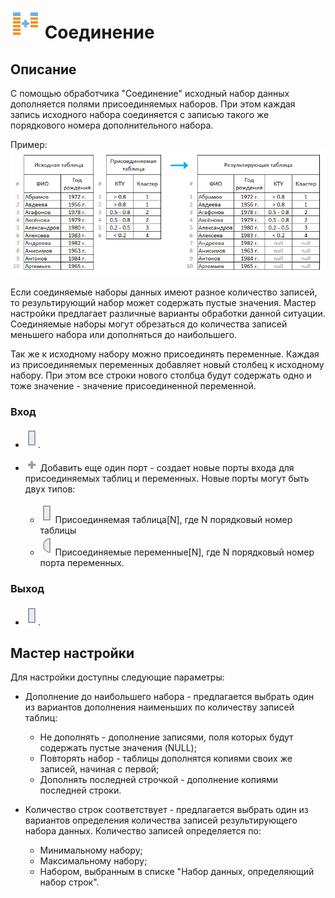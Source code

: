 # ![](../../media/app/processors/transformation/addition-vendor.svg) Соединение

## Описание

С помощью обработчика "Соединение" исходный набор данных дополняется полями присоединяемых наборов. При этом каждая запись исходного набора соединяется с записью такого же порядкового номера дополнительного набора.

Пример: ![](../../media/app/processors/transformation/addition-primer.png) 

Если соединяемые наборы данных имеют разное количество записей, то результирующий набор может содержать пустые значения. Мастер настройки предлагает различные варианты обработки данной ситуации. Соединяемые наборы могут обрезаться до количества записей меньшего набора или дополняться до наибольшего.

Так же к исходному набору можно присоединять переменные. Каждая из присоединяемых переменных добавляет новый столбец к исходному набору. При этом все строки нового столбца будут содержать одно и тоже значение - значение присоединенной переменной.

### Вход

* ![](../../media/app/icons/ports/output-table-inactive.svg).

* ![](../../media/app/icons/toolbar-18/add-inactive.svg) Добавить еще один порт - создает новые порты входа для присоединяемых таблиц и переменных. Новые порты могут быть двух типов:
  * ![](../../media/app/icons/ports/output-table-inactive.svg) Присоединяемая таблица[N], где N порядковый номер таблицы
  * ![](../../media/app/icons/ports/input-variable-inactive.svg) Присоединяемые переменные[N], где N порядковый номер порта переменных.

### Выход

* ![](../../media/app/icons/ports/output-table-inactive.svg).

## Мастер настройки

Для настройки доступны следующие параметры:

* Дополнение до наибольшего набора - предлагается выбрать один из вариантов дополнения наименьших по количеству записей таблиц:
  * Не дополнять - дополнение записями, поля которых будут содержать пустые значения (NULL);
  * Повторять набор - таблицы дополнятся копиями своих же записей, начиная с первой;
  * Дополнять последней строчкой - дополнение копиями последней строки.

* Количество строк соответствует - предлагается выбрать один из вариантов определения количества записей результирующего набора данных. Количество записей определяется по:
  * Минимальному набору;
  * Максимальному набору;
  * Набором, выбранным в списке "Набор данных, определяющий набор строк".
